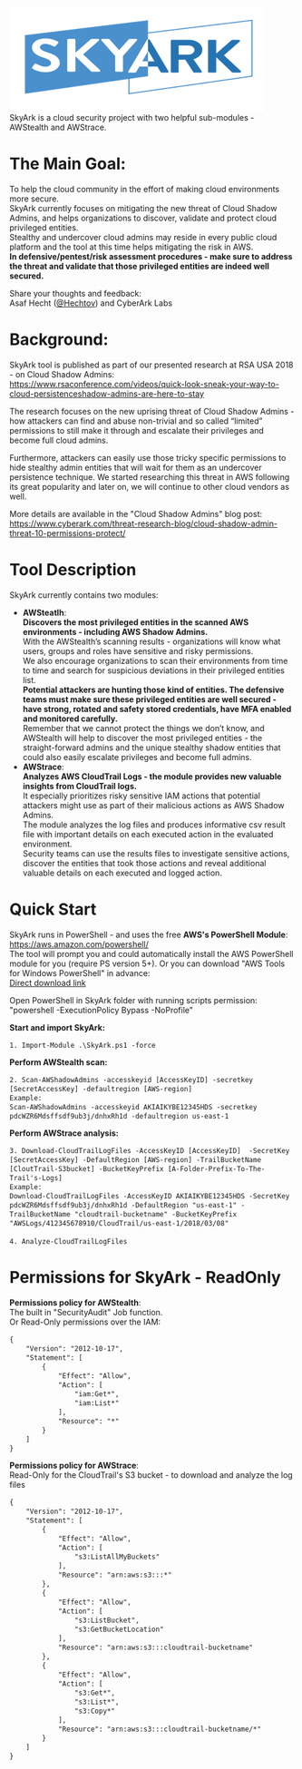 ![alt text](https://github.com/Hechtov/Photos/blob/master/SkyArk/SkyArkLogo2.png "SkyArk")  
SkyArk is a cloud security project with two helpful sub-modules - AWStealth and AWStrace.

# The Main Goal:
To help the cloud community in the effort of making cloud environments more secure.  
SkyArk currently focuses on mitigating the new threat of Cloud Shadow Admins, and helps organizations to discover, validate and protect cloud privileged entities.  
Stealthy and undercover cloud admins may reside in every public cloud platform and the tool at this time helps mitigating the risk in AWS.  
**In defensive/pentest/risk assessment procedures - make sure to address the threat and validate that those privileged entities are indeed well secured.**  

Share your thoughts and feedback:  
Asaf Hecht ([@Hechtov](https://twitter.com/Hechtov)) and CyberArk Labs

# Background:
SkyArk tool is published as part of our presented research at RSA USA 2018 - on Cloud Shadow Admins:  
https://www.rsaconference.com/videos/quick-look-sneak-your-way-to-cloud-persistenceshadow-admins-are-here-to-stay
  
The research focuses on the new uprising threat of Cloud Shadow Admins - how attackers can find and abuse non-trivial and so called “limited” permissions to still make it through and escalate their privileges and become full cloud admins.  
  
Furthermore, attackers can easily use those tricky specific permissions to hide stealthy admin entities that will wait for them as an undercover persistence technique. We started researching this threat in AWS following its great popularity and later on, we will continue to other cloud vendors as well.

More details are available in the "Cloud Shadow Admins" blog post:  
https://www.cyberark.com/threat-research-blog/cloud-shadow-admin-threat-10-permissions-protect/  

# Tool Description
SkyArk currently contains two modules:
-	**AWSteatlh**:  
**Discovers the most privileged entities in the scanned AWS environments - including AWS Shadow Admins.**  
With the AWStealth’s scanning results - organizations will know what users, groups and roles have sensitive and risky permissions.  
We also encourage organizations to scan their environments from time to time and search for suspicious deviations in their privileged entities list.  
**Potential attackers are hunting those kind of entities. The defensive teams must make sure these privileged entities are well secured - have strong, rotated and safety stored credentials, have MFA enabled and monitored carefully.**   
Remember that we cannot protect the things we don’t know, and AWStealth will help to discover the most privileged entities - the straight-forward admins and the unique stealthy shadow entities that could also easily escalate privileges and become full admins.  
-	**AWStrace**:  
**Analyzes AWS CloudTrail Logs - the module provides new valuable insights from CloudTrail logs.**  
It especially prioritizes risky sensitive IAM actions that potential attackers might use as part of their malicious actions as AWS Shadow Admins.  
The module analyzes the log files and produces informative csv result file with important details on each executed action in the evaluated environment.  
Security teams can use the results files to investigate sensitive actions, discover the entities that took those actions and reveal additional valuable details on each executed and logged action.  
  
# Quick Start  
SkyArk runs in PowerShell - and uses the free **AWS's PowerShell Module**:  
https://aws.amazon.com/powershell/  
The tool will prompt you and could automatically install the AWS PowerShell module for you (require PS version 5+). Or you can download "AWS Tools for Windows PowerShell" in advance:  
[Direct download link](http://sdk-for-net.amazonwebservices.com/latest/AWSToolsAndSDKForNet.msi)  
   
Open PowerShell in SkyArk folder with running scripts permission:  
"powershell -ExecutionPolicy Bypass -NoProfile"
  
**Start and import SkyArk:**
```
1. Import-Module .\SkyArk.ps1 -force
```
**Perform AWStealth scan:**
```
2. Scan-AWShadowAdmins -accesskeyid [AccessKeyID] -secretkey [SecretAccessKey] -defaultregion [AWS-region]
Example:
Scan-AWShadowAdmins -accesskeyid AKIAIKYBE12345HDS -secretkey pdcWZR6Mdsffsdf9ub3j/dnhxRh1d -defaultregion us-east-1
```
**Perform AWStrace analysis:**
```
3. Download-CloudTrailLogFiles -AccessKeyID [AccessKeyID]  -SecretKey [SecretAccessKey] -DefaultRegion [AWS-region] -TrailBucketName [CloutTrail-S3bucket] -BucketKeyPrefix [A-Folder-Prefix-To-The-Trail's-Logs]
Example:
Download-CloudTrailLogFiles -AccessKeyID AKIAIKYBE12345HDS -SecretKey pdcWZR6Mdsffsdf9ub3j/dnhxRh1d -DefaultRegion "us-east-1" -TrailBucketName "cloudtrail-bucketname" -BucketKeyPrefix "AWSLogs/412345678910/CloudTrail/us-east-1/2018/03/08"

4. Analyze-CloudTrailLogFiles
```
  
# Permissions for SkyArk - ReadOnly

**Permissions policy for AWStealth**:  
The built in "SecurityAudit" Job function.  
Or Read-Only permissions over the IAM:
```
{
    "Version": "2012-10-17",
    "Statement": [
        {
            "Effect": "Allow",
            "Action": [
                "iam:Get*",
                "iam:List*"
            ],
            "Resource": "*"
        }
    ]
}
```
  
**Permissions policy for AWStrace**:  
Read-Only for the CloudTrail's S3 bucket - to download and analyze the log files
```
{
    "Version": "2012-10-17",
    "Statement": [
        {
            "Effect": "Allow",
            "Action": [
                "s3:ListAllMyBuckets"
            ],
            "Resource": "arn:aws:s3:::*"
        },
        {
            "Effect": "Allow",
            "Action": [
                "s3:ListBucket",
                "s3:GetBucketLocation"
            ],
            "Resource": "arn:aws:s3:::cloudtrail-bucketname"
        },
        {
            "Effect": "Allow",
            "Action": [
                "s3:Get*",
                "s3:List*",
                "s3:Copy*"
            ],
            "Resource": "arn:aws:s3:::cloudtrail-bucketname/*"
        }
    ]
}
```
